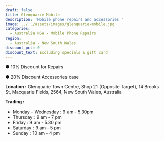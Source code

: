 ```yaml
---
draft: false
title: Glenquarie Mobile
description: 'Mobile phone repairs and accessories '
image: ../../assets/images/glenquarie-mobile.jpg
categories:
  - Australia NSW - Mobile Phone Repairs
region:
  - Australia - New South Wales
discount_pct: 0
discount_text: Excluding specials & gift card
---
```


● 10% Discount for Repairs

● 20% Discount Accessories case

**Location :** Glenquarie Town Centre, Shop 21 (Opposite Target), 14 Brooks St, Macquarie Fields, 2564, New South Wales, Australia

**Trading :**

- Monday - Wednesday : 9 am - 5.30pm
- Thursday : 9 am - 7 pm
- Friday : 9 am - 5.30 pm
- Saturday : 9 am - 5 pm
- Sunday : 10 am - 4 pm

